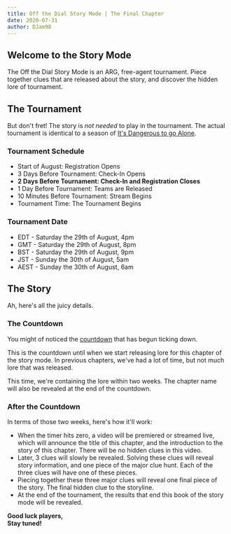 ```yaml
---
title: Off the Dial Story Mode | The Final Chapter
date: 2020-07-31
author: DJam98
---
```


## Welcome to the Story Mode
The Off the Dial Story Mode is an ARG, free-agent tournament. Piece together clues that are released about the story, and discover the hidden lore of tournament.

## The Tournament
But don't fret! The story is *not needed* to play in the tournament. The actual tournament is identical to a season of [It's Dangerous to go Alone](/idtga).

### Tournament Schedule
- Start of August: Registration Opens
- 3 Days Before Tournament: Check-In Opens
- **2 Days Before Tournament: Check-In and Registration Closes**
- 1 Day Before Tournament: Teams are Released
- 10 Minutes Before Tournament: Stream Begins
- Tournament Time: The Tournament Begins

### Tournament Date
- EDT - Saturday the 29th of August, 4pm
- GMT - Saturday the 29th of August, 8pm
- BST - Saturday the 29th of August, 9pm
- JST - Sunday the 30th of August, 5am
- AEST - Sunday the 30th of August, 6am

## The Story
Ah, here's all the juicy details.

### The Countdown
You might of noticed the [countdown](https://otd.ink/countdown) that has begun ticking down.

This is the countdown until when we start releasing lore for this chapter of the story mode. In previous chapters, we've had a lot of time, but not much lore that was released.

This time, we're containing the lore within two weeks. The chapter name will also be revealed at the end of the countdown.

### After the Countdown
In terms of those two weeks, here's how it'll work:

- When the timer hits zero, a video will be premiered or streamed live, which will announce the title of this chapter, and the introduction to the story of this chapter. There will be no hidden clues in this video.
- Later, 3 clues will slowly be revealed. Solving these clues will reveal story information, and one piece of the major clue hunt. Each of the three clues will have one of these pieces.
- Piecing together these three major clues will reveal one final piece of the story. The final hidden clue to the storyline.
- At the end of the tournament, the results that end this book of the story mode will be revealed.

**Good luck players,**  
**Stay tuned!**
